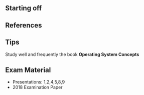 ## Starting off

## References

## Tips
Study well and frequently the book **Operating System Concepts**

## Exam Material

* Presentations: 1,2,4,5,8,9
* 2018 Examination Paper